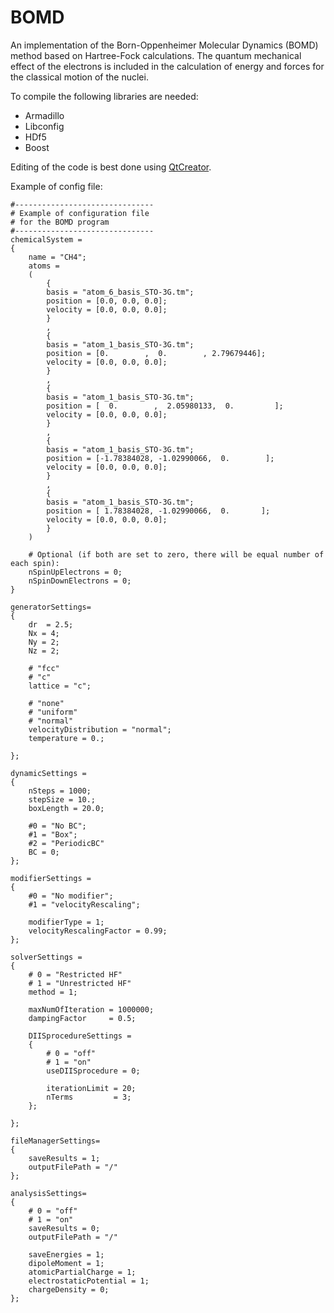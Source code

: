 BOMD
====
An implementation of the Born-Oppenheimer Molecular Dynamics (BOMD) method based on Hartree-Fock calculations. The quantum mechanical effect of the electrons is included in the calculation of energy and forces for the classical motion of the nuclei.


To compile the following libraries are needed:
- Armadillo
- Libconfig
- HDf5
- Boost

Editing of the code is best done using [QtCreator](http://qt-project.org/downloads).

Example of config file:
```
#-------------------------------
# Example of configuration file
# for the BOMD program
#-------------------------------
chemicalSystem =
{
    name = "CH4";
    atoms =
    (
        {
        basis = "atom_6_basis_STO-3G.tm";
        position = [0.0, 0.0, 0.0];
        velocity = [0.0, 0.0, 0.0];
        }
        ,
        {
        basis = "atom_1_basis_STO-3G.tm";
        position = [0.        ,  0.        , 2.79679446];
        velocity = [0.0, 0.0, 0.0];
        }
        ,
        {
        basis = "atom_1_basis_STO-3G.tm";
        position = [  0.        ,  2.05980133,  0.         ];
        velocity = [0.0, 0.0, 0.0];
        }
        ,
        {
        basis = "atom_1_basis_STO-3G.tm";
        position = [-1.78384028, -1.02990066,  0.        ];
        velocity = [0.0, 0.0, 0.0];
        }
        ,
        {
        basis = "atom_1_basis_STO-3G.tm";
        position = [ 1.78384028, -1.02990066,  0.       ];
        velocity = [0.0, 0.0, 0.0];
        }
    )

    # Optional (if both are set to zero, there will be equal number of each spin):
    nSpinUpElectrons = 0;
    nSpinDownElectrons = 0;
}

generatorSettings=
{
    dr  = 2.5;
    Nx = 4;
    Ny = 2;
    Nz = 2;

    # "fcc"
    # "c"
    lattice = "c";

    # "none"
    # "uniform"
    # "normal"
    velocityDistribution = "normal";
    temperature = 0.;

};

dynamicSettings =
{
    nSteps = 1000;
    stepSize = 10.;
    boxLength = 20.0;

    #0 = "No BC";
    #1 = "Box";
    #2 = "PeriodicBC"
    BC = 0;
};

modifierSettings =
{
    #0 = "No modifier";
    #1 = "velocityRescaling";

    modifierType = 1;
    velocityRescalingFactor = 0.99;
};

solverSettings =
{
    # 0 = "Restricted HF"
    # 1 = "Unrestricted HF"
    method = 1;

    maxNumOfIteration = 1000000;
    dampingFactor     = 0.5;

    DIISprocedureSettings =
    {
        # 0 = "off"
        # 1 = "on"
        useDIISprocedure = 0;

        iterationLimit = 20;
        nTerms         = 3;
    };

};

fileManagerSettings=
{
    saveResults = 1;
    outputFilePath = "/"
};

analysisSettings=
{
    # 0 = "off"
    # 1 = "on"
    saveResults = 0;
    outputFilePath = "/"

    saveEnergies = 1;
    dipoleMoment = 1;
    atomicPartialCharge = 1;
    electrostaticPotential = 1;
    chargeDensity = 0;
};

